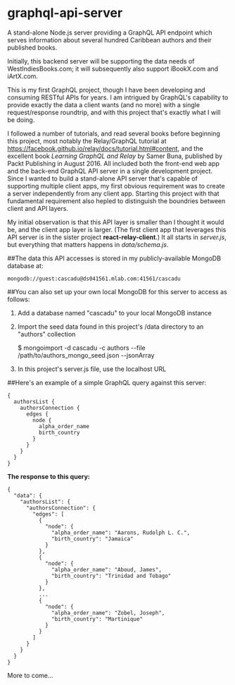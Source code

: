 # graphql-api-server

A stand-alone Node.js server providing a GraphQL API endpoint which serves information about several hundred Caribbean authors and their published books.

Initially, this backend server will be supporting the data needs of WestIndiesBooks.com; it will subsequently also support iBookX.com and iArtX.com.

This is my first GraphQL project, though I have been developing and consuming RESTful APIs for years. I am intrigued by GraphQL's capability to provide exactly the data a client wants (and no more) with a single request/response roundtrip, and with this project that's exactly what I will be doing.

I followed a number of tutorials, and read several books before beginning this project, most notably the Relay/GraphQL tutorial at https://facebook.github.io/relay/docs/tutorial.html#content, and the excellent book *Learning GraphQL and Relay* by Samer Buna, published by Packt Publishing in August 2016. All included both the front-end web app and the back-end GraphQL API server in a single development project. Since I wanted to build a stand-alone API server that's capable of supporting multiple client apps, my first obvious requirement was to create a server independently from any client app. Starting this project with that fundamental requirement also hepled to distinguish the boundries between client and API layers.

My initial observation is that this API layer is smaller than I thought it would be, and the client app layer is larger. (The first client app that leverages this API server is in the sister project **react-relay-client**.) It all starts in *server.js*, but everything that matters happens in *data/schema.js*.


##The data this API accesses is stored in my publicly-available MongoDB database at:

    mongodb://guest:cascadu@ds041561.mlab.com:41561/cascadu


##You can also set up your own local MongoDB for this server to access as follows:

1. Add a database named "cascadu" to your local MongoDB instance
2. Import the seed data found in this project's /data directory to an "authors" collection

    $ mongoimport -d cascadu -c authors --file /path/to/authors_mongo_seed.json --jsonArray

3. In this project's server.js file, use the localhost URL


##Here's an example of a simple GraphQL query against this server:

    {
      authorsList {
        authorsConnection {
          edges {
            node {
              alpha_order_name
              birth_country
            }
          }
        }
      }
    }

**The response to this query:**

    {
      "data": {
        "authorsList": {
          "authorsConnection": {
            "edges": [
              {
                "node": {
                  "alpha_order_name": "Aarons, Rudolph L. C.",
                  "birth_country": "Jamaica"
                }
              },
              {
                "node": {
                  "alpha_order_name": "Aboud, James",
                  "birth_country": "Trinidad and Tobago"
                }
              },
              ...
              {
                "node": {
                  "alpha_order_name": "Zobel, Joseph",
                  "birth_country": "Martinique"
                }
              }
            ]
          }
        }
      }
    }

More to come...